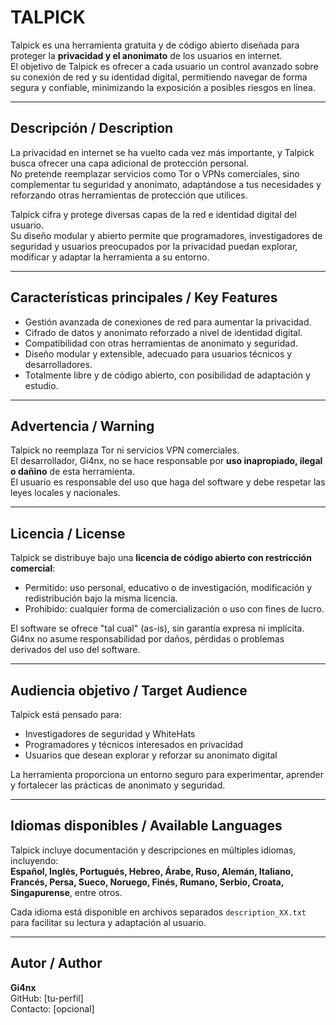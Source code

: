 # TALPICK

Talpick es una herramienta gratuita y de código abierto diseñada para proteger la **privacidad y el anonimato** de los usuarios en internet.  
El objetivo de Talpick es ofrecer a cada usuario un control avanzado sobre su conexión de red y su identidad digital, permitiendo navegar de forma segura y confiable, minimizando la exposición a posibles riesgos en línea.

---

## Descripción / Description

La privacidad en internet se ha vuelto cada vez más importante, y Talpick busca ofrecer una capa adicional de protección personal.  
No pretende reemplazar servicios como Tor o VPNs comerciales, sino complementar tu seguridad y anonimato, adaptándose a tus necesidades y reforzando otras herramientas de protección que utilices.

Talpick cifra y protege diversas capas de la red e identidad digital del usuario.  
Su diseño modular y abierto permite que programadores, investigadores de seguridad y usuarios preocupados por la privacidad puedan explorar, modificar y adaptar la herramienta a su entorno.

---

## Características principales / Key Features

- Gestión avanzada de conexiones de red para aumentar la privacidad.  
- Cifrado de datos y anonimato reforzado a nivel de identidad digital.  
- Compatibilidad con otras herramientas de anonimato y seguridad.  
- Diseño modular y extensible, adecuado para usuarios técnicos y desarrolladores.  
- Totalmente libre y de código abierto, con posibilidad de adaptación y estudio.

---

## Advertencia / Warning

Talpick no reemplaza Tor ni servicios VPN comerciales.  
El desarrollador, Gi4nx, no se hace responsable por **uso inapropiado, ilegal o dañino** de esta herramienta.  
El usuario es responsable del uso que haga del software y debe respetar las leyes locales y nacionales.

---

## Licencia / License

Talpick se distribuye bajo una **licencia de código abierto con restricción comercial**:

- Permitido: uso personal, educativo o de investigación, modificación y redistribución bajo la misma licencia.  
- Prohibido: cualquier forma de comercialización o uso con fines de lucro.  

El software se ofrece "tal cual" (as-is), sin garantía expresa ni implícita.  
Gi4nx no asume responsabilidad por daños, pérdidas o problemas derivados del uso del software.

---

## Audiencia objetivo / Target Audience

Talpick está pensado para:  
- Investigadores de seguridad y WhiteHats  
- Programadores y técnicos interesados en privacidad  
- Usuarios que desean explorar y reforzar su anonimato digital  

La herramienta proporciona un entorno seguro para experimentar, aprender y fortalecer las prácticas de anonimato y seguridad.

---

## Idiomas disponibles / Available Languages

Talpick incluye documentación y descripciones en múltiples idiomas, incluyendo:  
**Español, Inglés, Portugués, Hebreo, Árabe, Ruso, Alemán, Italiano, Francés, Persa, Sueco, Noruego, Finés, Rumano, Serbio, Croata, Singapurense**, entre otros.  

Cada idioma está disponible en archivos separados `description_XX.txt` para facilitar su lectura y adaptación al usuario.

---

## Autor / Author

**Gi4nx**  
GitHub: [tu-perfil]  
Contacto: [opcional]
